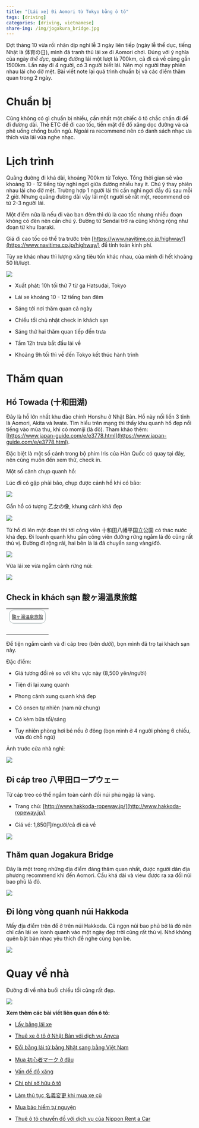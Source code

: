 ```yaml
---
title: "[Lái xe] Đi Aomori từ Tokyo bằng ô tô"
tags: [driving]
categories: [driving, vietnamese]
share-img: /img/jogakura_bridge.jpg
---
```


Đợt tháng 10 vừa rồi nhân dịp nghỉ lễ 3 ngày liên tiếp (ngày lễ thể dục, tiếng Nhật là 体育の日), mình đã tranh thủ lái xe đi Aomori chơi. Đúng với ý nghĩa của ngày *thể dục*, quãng đường lái một lượt là 700km, cả đi cả về cũng gần 1500km. Lần này đi 4 người, có 3 người biết lái. Nên mọi người thay phiên nhau lái cho đỡ mệt. Bài viết note lại quá trình chuẩn bị và các điểm thăm quan trong 2 ngày.

# Chuẩn bị

Cũng không có gì chuẩn bị nhiều, cần nhất một chiếc ô tô chắc chắn đi để đi đường dài. Thẻ ETC để đi cao tốc, tiền mặt để đổ xăng dọc đường và cà phê uống chống buồn ngủ. Ngoài ra recommend nên có danh sách nhạc ưa thích vừa lái vừa nghe nhạc.

# Lịch trình

Quãng đường đi khá dài, khoảng 700km từ Tokyo. Tổng thời gian sẽ vào khoảng 10 - 12 tiếng tùy nghỉ ngơi giữa đường nhiều hay ít. Chú ý thay phiên nhau lái cho đỡ mệt. Trường hợp 1 người lái thì cần nghỉ ngơi đầy đủ sau mỗi 2 giờ. Nhưng quãng đường dài vậy lái một người sẽ rất mệt, recommend có từ 2-3 người lái.

Một điểm nữa là nếu đi vào ban đêm thì dù là cao tốc nhưng nhiều đoạn không có đèn nên cần chú ý. Đường từ Sendai trở ra cũng không rộng như đoạn từ khu Ibaraki.

Giá đi cao tốc có thể tra trước trên [https://www.navitime.co.jp/highway/](https://www.navitime.co.jp/highway/) để tính toán kinh phí.

Tùy xe khác nhau thì lượng xăng tiêu tốn khác nhau, của mình đi hết khoảng 50 lít/lượt.

![](/img/aomori_trip_map.png)

* Xuất phát: 10h tối thứ 7 từ ga Hatsudai, Tokyo

* Lái xe khoảng 10 - 12 tiếng ban đêm

* Sáng tới nơi thăm quan cả ngày

* Chiều tối chủ nhật check in khách sạn

* Sáng thứ hai thăm quan tiếp đến trưa

* Tầm 12h trưa bắt đầu lái về

* Khoảng 9h tối thì về đến Tokyo kết thúc hành trình

# Thăm quan

## Hồ Towada (十和田湖)

Đây là hồ lớn nhất khu đảo chính Honshu ở Nhật Bản. Hồ này nối liền 3 tỉnh là Aomori, Akita và Iwate. Tìm hiểu trên mạng thì thấy khu quanh hồ đẹp nổi tiếng vào mùa thu, khi có momiji (lá đỏ). Tham khảo thêm: [https://www.japan-guide.com/e/e3778.html](https://www.japan-guide.com/e/e3778.html).

Đặc biệt là một số cảnh trong bộ phim Iris của Hàn Quốc có quay tại đây, nên cũng muốn đến xem thử, check in.

Một số cảnh chụp quanh hồ:

Lúc đi có gặp phải bão, chụp được cảnh hồ khi có bão:

![](/img/towada_lake_01.jpg)

Gần hồ có tượng 乙女の像, khung cảnh khá đẹp

![](/img/towada_lake_02.jpg)

Từ hồ đi lên một đoạn thì tới công viên 十和田八幡平国立公園 có thác nước khá đẹp. Đi loanh quanh khu gần công viên đường rừng ngắm lá đỏ cũng rất thú vị. Đường đi rộng rãi, hai bên là lá đã chuyển sang vàng/đỏ.

![](/img/towada_park.jpg)

Vừa lái xe vừa ngắm cảnh rừng núi:

![](/img/towada_park_road.jpg)

## Check in khách sạn 酸ヶ湯温泉旅館

<table border="0" cellpadding="0" cellspacing="0"><tr><td><div style="border:1px solid #95a5a6;border-radius:.75rem;background-color:#FFFFFF;margin:0px;padding:5px 0;text-align:center;overflow:hidden;"><a href="https://hb.afl.rakuten.co.jp/hgc/172dc981.0d9ad097.172dc982.5615b2bd/?pc=https%3A%2F%2Ftravel.rakuten.co.jp%2FHOTEL%2F41009%2F41009.html%3Fcid%3Dtr_af_1632&m=https%3A%2F%2Ftravel.rakuten.co.jp%2FHOTEL%2F41009%2F41009.html%3Fcid%3Dtr_af_1632&link_type=picttext&ut=eyJwYWdlIjoiaXRlbSIsInR5cGUiOiJwaWN0dGV4dCIsInNpemUiOiIweDAiLCJuYW0iOjEsIm5hbXAiOiJkb3duIiwiY29tIjoxLCJjb21wIjoiZG93biIsInByaWNlIjowLCJib3IiOjEsImNvbCI6MSwiYmJ0biI6MX0%3D" target="_blank" rel="nofollow" style="word-wrap:break-word;"  ><img src="https://hbb.afl.rakuten.co.jp/hgb/172dc981.0d9ad097.172dc982.5615b2bd/?me_id=2100001&item_id=41009&m=https%3A%2F%2Fimg.travel.rakuten.co.jp%2Fimage%2Fimgr_100%3Fno%3D41009&pc=https%3A%2F%2Fimg.travel.rakuten.co.jp%2Fimage%2Fimgr_100%3Fno%3D41009" border="0" style="margin:2px" alt="" title=""></a><p style="font-size:12px;line-height:1.4em;text-align:left;margin:0px;padding:2px 6px;word-wrap:break-word"><a href="https://hb.afl.rakuten.co.jp/hgc/172dc981.0d9ad097.172dc982.5615b2bd/?pc=https%3A%2F%2Ftravel.rakuten.co.jp%2FHOTEL%2F41009%2F41009.html%3Fcid%3Dtr_af_1632&m=https%3A%2F%2Ftravel.rakuten.co.jp%2FHOTEL%2F41009%2F41009.html%3Fcid%3Dtr_af_1632&link_type=picttext&ut=eyJwYWdlIjoiaXRlbSIsInR5cGUiOiJwaWN0dGV4dCIsInNpemUiOiIweDAiLCJuYW0iOjEsIm5hbXAiOiJkb3duIiwiY29tIjoxLCJjb21wIjoiZG93biIsInByaWNlIjowLCJib3IiOjEsImNvbCI6MSwiYmJ0biI6MX0%3D" target="_blank" rel="nofollow" style="word-wrap:break-word;"  >酸ヶ湯温泉旅館</a></p></div><br><p style="color:#000000;font-size:12px;line-height:1.4em;margin:5px;word-wrap:break-word"></p></td></tr></table>

Để tiện ngắm cảnh và đi cáp treo (bên dưới), bọn mình đã trọ tại khách sạn này.

Đặc điểm:

* Giá tương đối rẻ so với khu vực này (8,500 yên/người)

* Tiện đi lại xung quanh

* Phong cảnh xung quanh khá đẹp

* Có onsen tự nhiên (nam nữ chung)

* Có kèm bữa tối/sáng

* Tuy nhiên phòng hơi bé nếu ở đông (bọn mình ở 4 người phòng 6 chiếu, vừa đủ chỗ ngủ)

Ảnh trước cửa nhà nghỉ:

![](/img/aomori_hotel.jpg)

## Đi cáp treo 八甲田ロープウェー

Từ cáp treo có thể ngắm toàn cảnh đồi núi phủ ngập lá vàng.

* Trang chủ: [http://www.hakkoda-ropeway.jp/](http://www.hakkoda-ropeway.jp/)

* Giá vé: 1,850円/người/cả đi cả về

![](/img/hakkoda_ropeway.jpg)

## Thăm quan Jogakura Bridge

Đây là một trong những địa điểm đáng thăm quan nhất, được người dân địa phương recommend khi đến Aomori. Cầu khá dài và view được ra xa đồi núi bao phủ lá đỏ.

![](/img/jogakura_bridge.jpg)


## Đi lòng vòng quanh núi Hakkoda

Mấy địa điểm trên để ở trên núi Hakkoda. Cả ngọn núi bao phủ bở lá đó nên chỉ cần lái xe loanh quanh vào một ngày đẹp trời cũng rất thú vị. Nhớ không quên bật bản nhạc yêu thích để nghe cùng bạn bè.

![](/img/hakkoda_mount_road.jpg)

# Quay về nhà

Đường đi về nhà buổi chiều tối cũng rất đẹp.

![](/img/aomori_trip_back.jpg)

**Xem thêm các bài viết liên quan đến ô tô:**

* [Lấy bằng lái xe](https://phuongnq.me/2018-06-08-driving-license-in-japan-part-1/)

* [Thuê xe ô tô ở Nhật Bản với dịch vụ Anyca](https://phuongnq.me/2018-06-30-thue-xe-qua-dich-vu-anyca/)

* [Đổi bằng lái từ bằng Nhật sang bằng Việt Nam](https://phuongnq.me/2018-08-22-doi-bang-nhat-sang-bang-viet/)

* [Mua 初心者マーク ở đâu](https://phuongnq.me/2018-08-27-use-new-user-mark-japan-driver/)

* [Vấn đề đổ xăng](https://phuongnq.me/2018-09-02-driving-in-japan-gasoline/)

* [Chi phí sở hữu ô tô](https://phuongnq.me/2018-09-07-how-much-a-car-cost-whole-life)

* [Làm thủ tục 名義変更 khi mua xe cũ](https://phuongnq.me/2018-11-03-thu-tuc-doi-ten-khi-mua-xe-oto)

* [Mua bảo hiểm tự nguyện](https://phuongnq.me/2018-11-18-first-time-car-insurance/)

* [Thuê ô tô chuyển đồ với dịch vụ của Nippon Rent a Car](/2019-07-23-move-out-with-nippon-rent-a-car)
